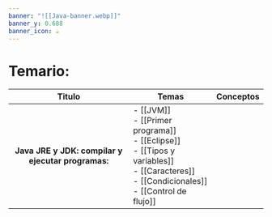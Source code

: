 ```yaml
---
banner: "![[Java-banner.webp]]"
banner_y: 0.688
banner_icon: ☕
---
```


# Temario:

|                      Titulo                      | Temas | Conceptos |
|:----------------------------------------------:| ----- | --------- |
| **Java JRE y JDK: compilar y ejecutar programas:** |   - [[JVM]] <br> - [[Primer programa]] <br> - [[Eclipse]] <br> - [[Tipos y variables]] <br> - [[Caracteres]] <br> - [[Condicionales]] <br> - [[Control de flujo]]    |           |